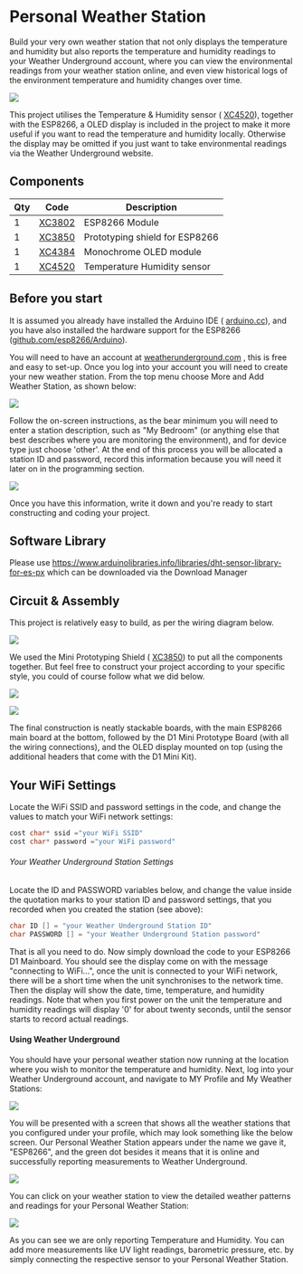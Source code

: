 # Personal Weather Station

Build your very own weather station that not only displays the temperature and humidity but also reports the temperature and humidity readings to your Weather Underground account, where you can view the environmental readings from your weather station online, and even view historical logs of the environment temperature and humidity changes over time.

![](images/screenshots.jpg)

This project utilises the Temperature & Humidity sensor ( [XC4520](https://jaycar.com.au/p/XC4520)), together with the ESP8266, a OLED display is included in the project to make it more useful if you want to read the temperature and humidity locally. Otherwise the display may be omitted if you just want to take environmental readings via the Weather Underground website.

## Components

|Qty| Code | Description |
|---|---|---|
|1 | [XC3802](http://jaycar.com.au/p/XC3802) | ESP8266 Module
|1 | [XC3850](http://jaycar.com.au/p/XC3850) | Prototyping shield for ESP8266
|1 | [XC4384](http://jaycar.com.au/p/XC4384) | Monochrome OLED module
|1 | [XC4520](http://jaycar.com.au/p/XC4520) | Temperature Humidity sensor

## Before you start

It is assumed you already have installed the Arduino IDE ( [arduino.cc](https://www.arduino.cc/)), and you have also installed the hardware support for the ESP8266 ([github.com/esp8266/Arduino](https://github.com/esp8266/Arduino)).

You will need to have an account at [weatherunderground.com](https://www.wunderground.com/) , this is free and easy to set-up. Once you log into your account you will need to create your new weather station. From the top menu choose More and Add Weather Station, as shown below:

![](images/2.png)

Follow the on-screen instructions, as the bear minimum you will need to enter a station description, such as "My Bedroom" (or anything else that best describes where you are monitoring the environment), and for device type just choose 'other'. At the end of this process you will be allocated a station ID and password, record this information because you will need it later on in the programming section.

![](images/3.png)

Once you have this information, write it down and you're ready to start constructing and coding your project.

## Software Library

Please use https://www.arduinolibraries.info/libraries/dht-sensor-library-for-es-px  which can be downloaded via the Download Manager

## Circuit & Assembly

This project is relatively easy to build, as per the wiring diagram below.

![](images/4.png)

We used the Mini Prototyping Shield ( [XC3850](https://jaycar.com.au/p/XC3850)) to put all the components together. But feel free to construct your project according to your specific style, you could of course follow what we did below.

![](images/5.png)

![](images/6.png)

The final construction is neatly stackable boards, with the main ESP8266 main board at the bottom, followed by the D1 Mini Prototype Board (with all the wiring connections), and the OLED display mounted on top (using the additional headers that come with the D1 Mini Kit).

## Your WiFi Settings

Locate the WiFi SSID and password settings in the code, and change the values to match your WiFi network settings:

```c
cost char* ssid ="your WiFi SSID"
cost char* password ="your WiFi password"
```

###### Your Weather Underground Station Settings
Locate the ID and PASSWORD variables below, and change the value inside the quotation marks to your station ID and password settings, that you recorded when you created the station (see above):

```c
char ID [] = "your Weather Underground Station ID"
char PASSWORD [] = "your Weather Underground Station password"
```

That is all you need to do. Now simply download the code to your ESP8266 D1 Mainboard. You should see the display come on with the message "connecting to WiFi...", once the unit is connected to your WiFi network, there will be a short time when the unit synchronises to the network time. Then the display will show the date, time, temperature, and humidity readings. Note that when you first power on the unit the temperature and humidity readings will display '0' for about twenty seconds, until the sensor starts to record actual readings.

#### Using Weather Underground

You should have your personal weather station now running at the location where you wish to monitor the temperature and humidity. Next, log into your Weather Underground account, and navigate to MY Profile and My Weather Stations:

![](images/7.png)

You will be presented with a screen that shows all the weather stations that you configured under your profile, which may look something like the below screen. Our Personal Weather Station appears under the name we gave it, "ESP8266", and the green dot besides it means that it is online and successfully reporting measurements to Weather Underground.

![](images/8.png)

You can click on your weather station to view the detailed weather patterns and readings for your Personal Weather Station:

![](images/9.png)

As you can see we are only reporting Temperature and Humidity. You can add more measurements like UV light readings, barometric pressure, etc. by simply connecting the respective sensor to your Personal Weather Station.
